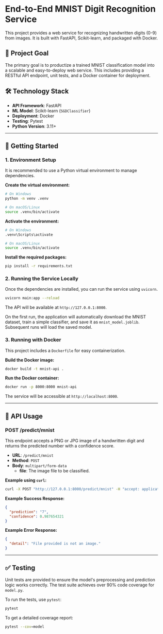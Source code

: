 
# End-to-End MNIST Digit Recognition Service

This project provides a web service for recognizing handwritten digits (0-9) from images. It is built with FastAPI, Scikit-learn, and packaged with Docker.

## 🎯 Project Goal

The primary goal is to productize a trained MNIST classification model into a scalable and easy-to-deploy web service. This includes providing a RESTful API endpoint, unit tests, and a Docker container for deployment.

## 🛠️ Technology Stack

- **API Framework**: FastAPI
- **ML Model**: Scikit-learn (`SGDClassifier`)
- **Deployment**: Docker
- **Testing**: Pytest
- **Python Version**: 3.11+

---

## 🚀 Getting Started

### 1. Environment Setup

It is recommended to use a Python virtual environment to manage dependencies.

**Create the virtual environment:**

```bash
# On Windows
python -m venv .venv

# On macOS/Linux
source .venv/bin/activate
```

**Activate the environment:**

```bash
# On Windows
.venv\Scripts\activate

# On macOS/Linux
source .venv/bin/activate
```

**Install the required packages:**

```bash
pip install -r requirements.txt
```

### 2. Running the Service Locally

Once the dependencies are installed, you can run the service using `uvicorn`.

```bash
uvicorn main:app --reload
```

The API will be available at `http://127.0.0.1:8000`.

On the first run, the application will automatically download the MNIST dataset, train a simple classifier, and save it as `mnist_model.joblib`. Subsequent runs will load the saved model.

### 3. Running with Docker

This project includes a `Dockerfile` for easy containerization.

**Build the Docker image:**

```bash
docker build -t mnist-api .
```

**Run the Docker container:**

```bash
docker run -p 8000:8000 mnist-api
```

The service will be accessible at `http://localhost:8000`.

---

## 📝 API Usage

### POST /predict/mnist

This endpoint accepts a PNG or JPG image of a handwritten digit and returns the predicted number with a confidence score.

- **URL**: `/predict/mnist`
- **Method**: `POST`
- **Body**: `multipart/form-data`
  - **file**: The image file to be classified.

**Example using `curl`:**

```bash
curl -X POST "http://127.0.0.1:8000/predict/mnist" -H "accept: application/json" -H "Content-Type: multipart/form-data" -F "file=@/path/to/your/digit_image.png"
```

**Example Success Response:**

```json
{
  "prediction": "7",
  "confidence": 0.987654321
}
```

**Example Error Response:**

```json
{
  "detail": "File provided is not an image."
}
```

---

## ✅ Testing

Unit tests are provided to ensure the model's preprocessing and prediction logic works correctly. The test suite achieves over 90% code coverage for `model.py`.

To run the tests, use `pytest`:

```bash
pytest
```

To get a detailed coverage report:

```bash
pytest --cov=model
```
